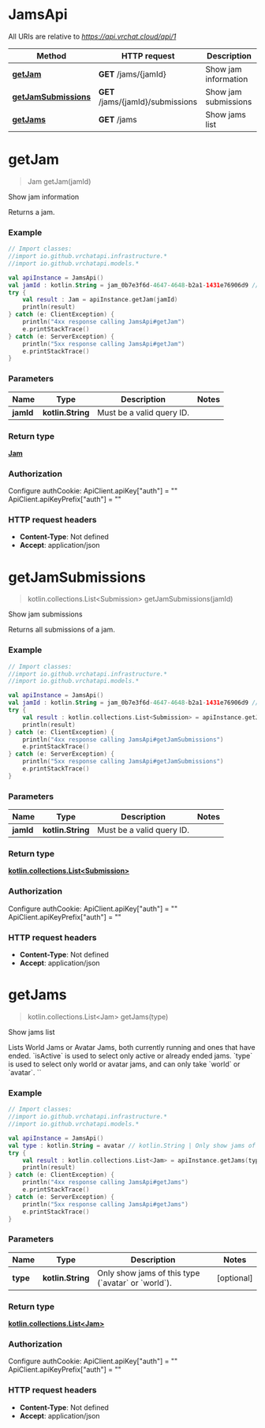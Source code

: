 # JamsApi

All URIs are relative to *https://api.vrchat.cloud/api/1*

Method | HTTP request | Description
------------- | ------------- | -------------
[**getJam**](JamsApi.md#getJam) | **GET** /jams/{jamId} | Show jam information
[**getJamSubmissions**](JamsApi.md#getJamSubmissions) | **GET** /jams/{jamId}/submissions | Show jam submissions
[**getJams**](JamsApi.md#getJams) | **GET** /jams | Show jams list


<a name="getJam"></a>
# **getJam**
> Jam getJam(jamId)

Show jam information

Returns a jam.

### Example
```kotlin
// Import classes:
//import io.github.vrchatapi.infrastructure.*
//import io.github.vrchatapi.models.*

val apiInstance = JamsApi()
val jamId : kotlin.String = jam_0b7e3f6d-4647-4648-b2a1-1431e76906d9 // kotlin.String | Must be a valid query ID.
try {
    val result : Jam = apiInstance.getJam(jamId)
    println(result)
} catch (e: ClientException) {
    println("4xx response calling JamsApi#getJam")
    e.printStackTrace()
} catch (e: ServerException) {
    println("5xx response calling JamsApi#getJam")
    e.printStackTrace()
}
```

### Parameters

Name | Type | Description  | Notes
------------- | ------------- | ------------- | -------------
 **jamId** | **kotlin.String**| Must be a valid query ID. |

### Return type

[**Jam**](Jam.md)

### Authorization


Configure authCookie:
    ApiClient.apiKey["auth"] = ""
    ApiClient.apiKeyPrefix["auth"] = ""

### HTTP request headers

 - **Content-Type**: Not defined
 - **Accept**: application/json

<a name="getJamSubmissions"></a>
# **getJamSubmissions**
> kotlin.collections.List&lt;Submission&gt; getJamSubmissions(jamId)

Show jam submissions

Returns all submissions of a jam.

### Example
```kotlin
// Import classes:
//import io.github.vrchatapi.infrastructure.*
//import io.github.vrchatapi.models.*

val apiInstance = JamsApi()
val jamId : kotlin.String = jam_0b7e3f6d-4647-4648-b2a1-1431e76906d9 // kotlin.String | Must be a valid query ID.
try {
    val result : kotlin.collections.List<Submission> = apiInstance.getJamSubmissions(jamId)
    println(result)
} catch (e: ClientException) {
    println("4xx response calling JamsApi#getJamSubmissions")
    e.printStackTrace()
} catch (e: ServerException) {
    println("5xx response calling JamsApi#getJamSubmissions")
    e.printStackTrace()
}
```

### Parameters

Name | Type | Description  | Notes
------------- | ------------- | ------------- | -------------
 **jamId** | **kotlin.String**| Must be a valid query ID. |

### Return type

[**kotlin.collections.List&lt;Submission&gt;**](Submission.md)

### Authorization


Configure authCookie:
    ApiClient.apiKey["auth"] = ""
    ApiClient.apiKeyPrefix["auth"] = ""

### HTTP request headers

 - **Content-Type**: Not defined
 - **Accept**: application/json

<a name="getJams"></a>
# **getJams**
> kotlin.collections.List&lt;Jam&gt; getJams(type)

Show jams list

Lists World Jams or Avatar Jams, both currently running and ones that have ended.  &#x60;isActive&#x60; is used to select only active or already ended jams.  &#x60;type&#x60; is used to select only world or avatar jams, and can only take &#x60;world&#x60; or &#x60;avatar&#x60;. &#x60;&#x60;

### Example
```kotlin
// Import classes:
//import io.github.vrchatapi.infrastructure.*
//import io.github.vrchatapi.models.*

val apiInstance = JamsApi()
val type : kotlin.String = avatar // kotlin.String | Only show jams of this type (`avatar` or `world`).
try {
    val result : kotlin.collections.List<Jam> = apiInstance.getJams(type)
    println(result)
} catch (e: ClientException) {
    println("4xx response calling JamsApi#getJams")
    e.printStackTrace()
} catch (e: ServerException) {
    println("5xx response calling JamsApi#getJams")
    e.printStackTrace()
}
```

### Parameters

Name | Type | Description  | Notes
------------- | ------------- | ------------- | -------------
 **type** | **kotlin.String**| Only show jams of this type (&#x60;avatar&#x60; or &#x60;world&#x60;). | [optional]

### Return type

[**kotlin.collections.List&lt;Jam&gt;**](Jam.md)

### Authorization


Configure authCookie:
    ApiClient.apiKey["auth"] = ""
    ApiClient.apiKeyPrefix["auth"] = ""

### HTTP request headers

 - **Content-Type**: Not defined
 - **Accept**: application/json

